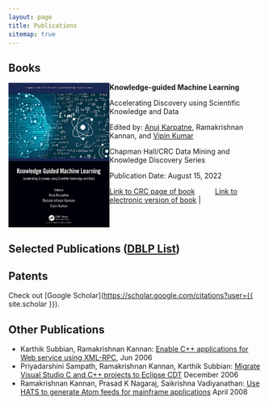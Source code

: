 ```yaml
---
layout: page
title: Publications
sitemap: true
---
```


## Books

<img src="figs/KGMLCoverPage.png" align="left" width="200px" 
href="https://sites.google.com/vt.edu/kgml-book/"/>

**Knowledge-guided Machine Learning**

Accelerating Discovery using Scientific Knowledge and Data  

Edited by: [Anuj Karpatne](https://people.cs.vt.edu/karpatne/), Ramakrishnan Kannan, and [Vipin Kumar](https://www-users.cse.umn.edu/~kumar001/)  

Chapman Hall/CRC Data Mining and Knowledge Discovery Series 

Publication Date: August 15, 2022  

[Link to CRC page of book](https://www.routledge.com/Knowledge-Guided-Machine-Learning-Accelerating-Discovery-using-Scientific/Karpatne-Kannan-Kumar/p/book/9780367693411) &emsp; &emsp; [Link to electronic version of book](https://www.taylorfrancis.com/books/edit/10.1201/9781003143376/knowledge-guided-machine-learning-anuj-karpatne-ramakrishnan-kannan-vipin-kumar) |

<br clear="left"/>




## Selected Publications ([DBLP List](https://dblp.uni-trier.de/pers/hd/k/Kannan:Ramakrishnan))

<!-- <div class="bibtex_display"></div> -->
<div id="bibtex_display">
    <div class="bibtex_template" style="display: none;">
        <div class="w3-section">
            <div class="if author" style="display:inline;"><em><span class="author"></span></em>.
            </div>
            <span class="if title"><b><span class="title"></span></b>.</span>
            <span class="if journal"><em><span class="journal"></span></em>,</span>
            <span class="if publisher"><em><span class="publisher"></span></em>,</span>
            <span class="if booktitle">In <em><span class="booktitle"></span></em>,</span>
            <span class="if address"><span class="address"></span>,</span>
            <span class="if month"><span class="month"></span>,</span>
            <span class="if year"><span class="year"></span>.</span>
            <span class="if note">(<span class="note"></span>)</span>
            <!-- <a class="bibtexVar" extra="BIBTEXKEY" onclick="w3.toggleShow('#+BIBTEXKEY+')" style="cursor:pointer;">
                <span class="w3-border-bottom w3-border-black" style="white-space:nowrap;"><i class="fas fa-book w3-text-blue"></i>&nbsp;BibTeX</span>
            </a>
            <div id="+BIBTEXKEY+" class="bibtexVar" extra="BIBTEXKEY" style="display:none;">
                <div class="w3-border w3-panel w3-light-grey">
                    <pre class="w3-small"><span class="bibtexraw noread"></span></pre>
                </div>
            </div> -->
        </div>
    </div>
</div>					
<div class="bibtex_structure">
    <!-- <details open class="group year w3-section w3-card-4" extra="DESC number">
        <summary class="title w3-container w3-theme w3-xlarge"></summary>
        <div class="templates w3-container"></div>
    </details> -->
    <div class="group year" extra="DESC number">
        <div class="templates"></div>
    </div>
</div>

## Patents

Check out [Google Scholar](https://scholar.google.com/citations?user={{ site.scholar }}).

## Other Publications

* Karthik Subbian, Ramakrishnan Kannan: [Enable C++ applications for Web service using XML-RPC](http://www.ibm.com/developerworks/webservices/library/ws-xml-rpc/), Jun 2006
* Priyadarshini Sampath, Ramakrishnan Kannan, Karthik Subbian: [Migrate Visual Studio C and C++ projects to Eclipse CDT](http://www-128.ibm.com/developerworks/library/os-ecl-vscdt/index.html) December 2006
* Ramakrishnan Kannan, Prasad K Nagaraj, Saikrishna Vadiyanathan: [Use HATS to generate Atom feeds for mainframe applications](http://www.ibm.com/developerworks/library/x-atommainframe/index.html) April 2008